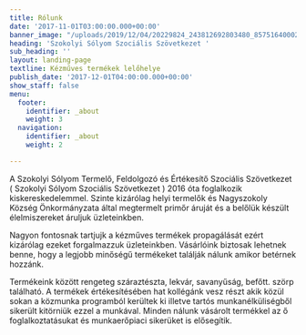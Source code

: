 ```yaml
---
title: Rólunk
date: '2017-11-01T03:00:00.000+00:00'
banner_image: "/uploads/2019/12/04/20229824_243812692803480_8575164000267248518_o.jpg"
heading: 'Szokolyi Sólyom Szociális Szövetkezet '
sub_heading: ''
layout: landing-page
textline: Kézműves termékek lelőhelye
publish_date: '2017-12-01T04:00:00.000+00:00'
show_staff: false
menu:
  footer:
    identifier: _about
    weight: 3
  navigation:
    identifier: _about
    weight: 2

---
```

A Szokolyi Sólyom Termelő, Feldolgozó és Értékesítő Szociális Szövetkezet ( Szokolyi Sólyom Szociális Szövetkezet ) 2016 óta foglalkozik kiskereskedelemmel. Szinte kizárólag helyi termelők és Nagyszokoly Község Önkormányzata által megtermelt primőr áruját és a belőlük készült élelmiszereket áruljuk üzleteinkben. 

Nagyon fontosnak tartjujk a kézműves termékek propagálását ezért kizárólag ezeket forgalmazzuk üzleteinkben. Vásárlóink biztosak lehetnek benne, hogy a legjobb minőségű termékeket találják nálunk amikor betérnek hozzánk.

  
Termékeink között rengeteg száraztészta, lekvár, savanyűság, befőtt. szörp található. A termékek értékesítésében hat kollégánk vesz részt akik közül sokan a közmunka programból kerültek ki illetve tartós munkanélküliségből sikerült kitörniük ezzel a munkával. Minden nálunk vásárolt termékkel az ő foglalkoztatásukat és munkaerőpiaci sikerüket is elősegítik.
